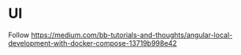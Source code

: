 # UI

Follow https://medium.com/bb-tutorials-and-thoughts/angular-local-development-with-docker-compose-13719b998e42